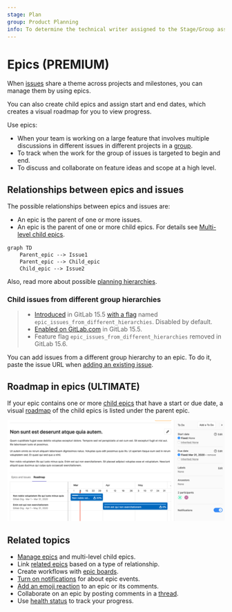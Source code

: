 ```yaml
---
stage: Plan
group: Product Planning
info: To determine the technical writer assigned to the Stage/Group associated with this page, see https://about.gitlab.com/handbook/product/ux/technical-writing/#assignments
---
```


# Epics **(PREMIUM)**

When [issues](../../project/issues/index.md) share a theme across projects and
milestones, you can manage them by using epics.

You can also create child epics and assign start and end dates, which creates
a visual roadmap for you to view progress.

Use epics:

- When your team is working on a large feature that involves multiple discussions
  in different issues in different projects in a [group](../index.md).
- To track when the work for the group of issues is targeted to begin and end.
- To discuss and collaborate on feature ideas and scope at a high level.

## Relationships between epics and issues

The possible relationships between epics and issues are:

- An epic is the parent of one or more issues.
- An epic is the parent of one or more child epics. For details see [Multi-level child epics](manage_epics.md#multi-level-child-epics).

```mermaid
graph TD
    Parent_epic --> Issue1
    Parent_epic --> Child_epic
    Child_epic --> Issue2
```

Also, read more about possible [planning hierarchies](../planning_hierarchy/index.md).

### Child issues from different group hierarchies

> - [Introduced](https://gitlab.com/gitlab-org/gitlab/-/issues/371081) in GitLab 15.5 [with a flag](../../../administration/feature_flags.md) named `epic_issues_from_different_hierarchies`. Disabled by default.
> - [Enabled on GitLab.com](https://gitlab.com/gitlab-org/gitlab/-/issues/373304) in GitLab 15.5.
> - Feature flag `epic_issues_from_different_hierarchies` removed in GitLab 15.6.

You can add issues from a different group hierarchy to an epic.
To do it, paste the issue URL when
[adding an existing issue](manage_epics.md#add-an-existing-issue-to-an-epic).

## Roadmap in epics **(ULTIMATE)**

If your epic contains one or more [child epics](manage_epics.md#multi-level-child-epics) that
have a start or due date, a visual
[roadmap](../roadmap/index.md) of the child epics is listed under the parent epic.

![Child epics roadmap](img/epic_view_roadmap_v12_9.png)

## Related topics

- [Manage epics](manage_epics.md) and multi-level child epics.
- Link [related epics](linked_epics.md) based on a type of relationship.
- Create workflows with [epic boards](epic_boards.md).
- [Turn on notifications](../../profile/notifications.md) for about epic events.
- [Add an emoji reaction](../../award_emojis.md) to an epic or its comments.
- Collaborate on an epic by posting comments in a [thread](../../discussions/index.md).
- Use [health status](../../project/issues/managing_issues.md#health-status) to track your progress.

<!-- ## Troubleshooting

Include any troubleshooting steps that you can foresee. If you know beforehand what issues
one might have when setting this up, or when something is changed, or on upgrading, it's
important to describe those, too. Think of things that may go wrong and include them here.
This is important to minimize requests for support, and to avoid doc comments with
questions that you know someone might ask.

Each scenario can be a third-level heading, for example `### Getting error message X`.
If you have none to add when creating a doc, leave this section in place
but commented out to help encourage others to add to it in the future. -->
